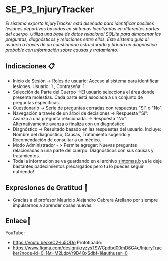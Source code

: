 # SE_P3_InjuryTracker

_El sistema experto InjuryTracker está diseñado para identificar posibles lesiones deportivas basadas en síntomas localizados en diferentes partes del cuerpo. Utiliza una base de datos relacional SQLite para almacenar las preguntas, diagnósticos y relaciones entre ellos. Este sistema guía al usuario a través de un cuestionario estructurado y brinda un diagnóstico probable con información sobre causas y tratamiento._

## Indicaciones 📋
* Inicio de Sesión -> Roles de usuario: Acceso al sistema para identificar lesiones. Usuario: 1 , Contraseña: 1
* Selección de Parte del Cuerpo ->El usuario selecciona el área donde presenta molestias. Cada parte está asociada a un conjunto de preguntas específicas.
* Cuestionario -> Serie de preguntas cerradas con respuestas "Sí" o "No".
* Navegación a través de un árbol de decisiones -> Respuesta "Sí": Avanza a una pregunta relacionada. -> Respuesta "No": Alternativamente avanza o finaliza con un diagnóstico.
* Diagnóstico -> Resultado basado en las respuestas del usuario. Incluye: Nombre del diagnóstico, Causas, Tratamiento sugerido y Recomendación de consultar a un médico.
* Modo Administrador - > Permite agregar: Nuevas preguntas relacionadas a una parte del cuerpo. Diagnósticos con sus causas y tratamientos.
* Toda la informacion se va guardando en el archivo [sintomas.b]([https://github.com/AlejandraRG57/SE_P3_InjuryTracker/blob/main/sintomas.db]) ya le deje bastantes padecimientos precargados pero tu lo puedes seguir nutriendo!

## Expresiones de Gratitud 🎁
* Gracias a el profesor Mauricio Alejandro Cabrera Arellano por siempre impulsarnos a aprender cosas nuevas.

## Enlace🔗
YouTube:
* https://youtu.be/keC2-Iu5ODo
Prototipado:
* https://www.figma.com/design/kryzysTSWCpdbd00mD6G4e/InjuryTracker?node-id=0-1&t=M2LdpVr9B4QxSdbf-1&authuser=0 
